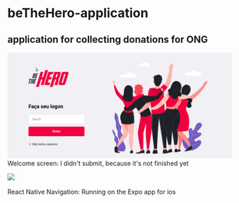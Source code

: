 # beTheHero-application
## application for collecting donations for ONG
![](welcome-screen.gif)
Welcome screen: I didn't submit, because it's not finished yet  

![](react-native-navigation.gif)  

React Native Navigation: Running on the Expo app for ios
